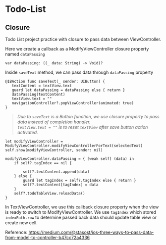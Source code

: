 # Todo-List

## Closure

Todo List project practice with closure to pass data between ViewController.

Here we create a callback as a ModifyViewController closure property named `dataPassing`

```
var dataPassing: ((_ data: String) -> Void)?
```

Inside `saveText` method, we can pass data through `dataPassing` property

```
@IBAction func saveText(_ sender: UIButton) {
   textContent = textView.text
   guard let dataPassing = dataPassing else { return }
   dataPassing(textContent)
   textView.text = ""
   navigationController?.popViewController(animated: true)
}
```
> *Due to `saveText` is a Button function, we use closure property to pass data instead of completion handler.	
> `textView.text = ""` is to reset `textView` after save button action activated.*

```
let modifyViewController = ModifyViewController.modifyViewControllerForText(selectedText)
self.show(modifyViewController, sender: nil)

modifyViewController.dataPassing = { [weak self] (data) in
	if self?.tagIndex == nil {
	
   		self?.textContent.append(data)
   	} else {
   		guard let tagIndex = self?.tagIndex else { return }
      	self?.textContent[tagIndex] = data
   	}
   	self?.todoTableView.reloadData()
}
``` 

In TextViewController, we use this callback closure property when the view is ready to switch to ModifyViewController. We use `tagIndex` which stored `indexPath.row` to determine passed back data should update table view or create new cell. 


Reference:
https://medium.com/@stasost/ios-three-ways-to-pass-data-from-model-to-controller-b47cc72a4336
